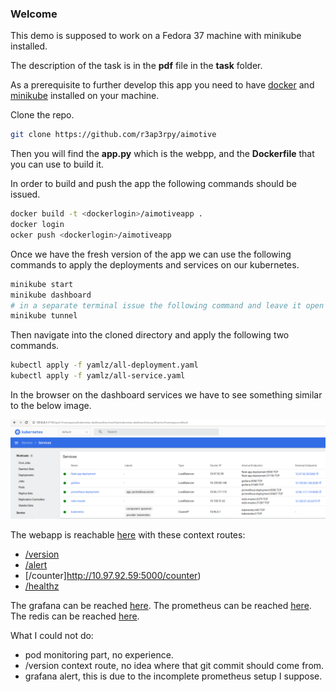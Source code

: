 ### Welcome

This demo is supposed to work on a Fedora 37 machine with minikube installed.

The description of the task is in the **pdf** file in the **task** folder.

As a prerequisite to further develop this app you need to have [docker](https://www.docker.com/) and [minikube](https://minikube.sigs.k8s.io/docs/start/) installed on your machine.

Clone the repo.

``` bash
git clone https://github.com/r3ap3rpy/aimotive
```

Then you will find the **app.py** which is the webpp, and the **Dockerfile** that you can use to build it.

In order to build and push the app the following commands should be issued.

``` bash
docker build -t <dockerlogin>/aimotiveapp .
docker login
ocker push <dockerlogin>/aimotiveapp
```

Once we have the fresh version of the app we can use the following commands to apply the deployments and services on our kubernetes.

``` bash
minikube start
minikube dashboard
# in a separate terminal issue the following command and leave it open
minikube tunnel
```

Then navigate into the cloned directory and apply the following two commands.

``` bash
kubectl apply -f yamlz/all-deployment.yaml
kubectl apply -f yamlz/all-service.yaml
```

In the browser on the dashboard services we have to see something similar to the below image.

![interpreter](/img/dashboard.png)

The webapp is reachable [here](http://10.97.92.59:5000/) with these context routes:
- [/version](http://10.97.92.59:5000/version)
- [/alert](http://10.97.92.59:5000/alert)
- [/counter]http://10.97.92.59:5000/counter)
- [/healthz](http://10.97.92.59:5000/healthz)

The grafana can be reached [here](http://10.109.85.148:3000/).
The prometheus can be reached [here](http://10.96.117.119:9090/).
The redis can be reached [here](http://100.51.62:6379).

What I could not do:
- pod monitoring part, no experience.
- /version context route, no idea where that git commit should come from.
- grafana alert, this is due to the incomplete prometheus setup I suppose.

